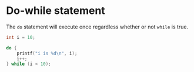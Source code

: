 # Do-while statement

The `do` statement will execute once regardless whether or not `while` is true.

```c
int i = 10;

do {
    printf("i is %d\n", i);
    i++;
} while (i < 10);
```
